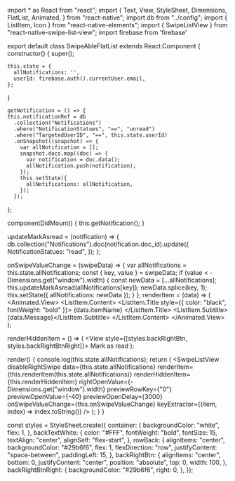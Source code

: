 import * as React from "react";
import {
  Text,
  View,
  StyleSheet,
  Dimensions,
  FlatList,
  Animated,
} from "react-native";
import db from "../config";
import { ListItem, Icon } from "react-native-elements";
import { SwipeListView } from "react-native-swipe-list-view";
import firebase from 'firebase'

export default class SwipeAbleFlatList extends React.Component {
  constructor() {
    super();

    this.state = {
      allNotifications: '',
      userId: firebase.auth().currentUser.email,
    };
  }

    getNotification = () => {
    this.notificationRef = db
      .collection("Notifications")
      .where("NotificationStatues", "==", "unread")
      .where("TargetedUserID", "==", this.state.userId)
      .onSnapshot((snapshot) => {
        var allNotification = [];
        snapshot.docs.map((doc) => {
          var notification = doc.data();
          allNotification.push(notification);
        });
        this.setState({
          allNotifications: allNotification,
        });
      });
  };

  componentDidMount() {
    this.getNotification();
  }



  updateMarkAsread = (notification) => {
    db.collection("Notifications").doc(notification.doc_id).update({
      NotificationStatues: "read",
    });
  };

  onSwipeValueChange = (swipeData) => {
    var allNotifications = this.state.allNotifications;
    const { key, value } = swipeData;
    if (value < -Dimensions.get("window").width) {
      const newData = [...allNotifications];
      this.updateMarkAsread(allNotifications[key]);
      newData.splice(key, 1);
      this.setState({ allNotifications: newData });
    }
  };
  renderItem = (data) => (
    <Animated.View>
      <ListItem bottomDivider>
        <ListItem.Content>
          <ListItem.Title style={{ color: "black", fontWeight: "bold" }}>
            {data.itemName}
          </ListItem.Title>
          <ListItem.Subtitle>{data.Message}</ListItem.Subtitle>
          <Icon name="book" type="font-awesome" color="#696969" />
        </ListItem.Content>
      </ListItem>
    </Animated.View>
  );

  renderHiddenItem = () => (
    <View style={styles.rowBack}>
      <View style={[styles.backRightBtn, styles.backRightBtnRight]}>
        <Text style={styles.backTextWhite}>Mark as read</Text>
      </View>
    </View>
  );

  render() {
    console.log(this.state.allNotifications);
    return (
      <View style={styles.container}>
        <SwipeListView
          disableRightSwipe
          data={this.state.allNotifications}
          renderItem={this.renderItem(this.state.allNotifications)}
          renderHiddenItem={this.renderHiddenItem}
          rightOpenValue={-Dimensions.get("window").width}
          previewRowKey={"0"}
          previewOpenValue={-40}
          previewOpenDelay={3000}
          onSwipeValueChange={this.onSwipeValueChange}
          keyExtractor={(item, index) => index.toString()}
        />
      </View>
    );
  }
}

const styles = StyleSheet.create({
  container: {
    backgroundColor: "white",
    flex: 1,
  },
  backTextWhite: {
    color: "#FFF",
    fontWeight: "bold",
    fontSize: 15,
    textAlign: "center",
    alignSelf: "flex-start",
  },
  rowBack: {
    alignItems: "center",
    backgroundColor: "#29b6f6",
    flex: 1,
    flexDirection: "row",
    justifyContent: "space-between",
    paddingLeft: 15,
  },
  backRightBtn: {
    alignItems: "center",
    bottom: 0,
    justifyContent: "center",
    position: "absolute",
    top: 0,
    width: 100,
  },
  backRightBtnRight: {
    backgroundColor: "#29b6f6",
    right: 0,
  },
});
